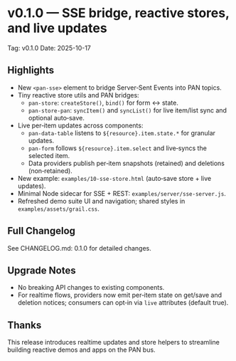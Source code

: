 # v0.1.0 — SSE bridge, reactive stores, and live updates

Tag: v0.1.0
Date: 2025-10-17

## Highlights
- New `<pan-sse>` element to bridge Server‑Sent Events into PAN topics.
- Tiny reactive store utils and PAN bridges:
  - `pan-store`: `createStore()`, `bind()` for form ↔ state.
  - `pan-store-pan`: `syncItem()` and `syncList()` for live item/list sync and optional auto‑save.
- Live per‑item updates across components:
  - `pan-data-table` listens to `${resource}.item.state.*` for granular updates.
  - `pan-form` follows `${resource}.item.select` and live‑syncs the selected item.
  - Data providers publish per‑item snapshots (retained) and deletions (non‑retained).
- New example: `examples/10-sse-store.html` (auto‑save store + live updates).
- Minimal Node sidecar for SSE + REST: `examples/server/sse-server.js`.
- Refreshed demo suite UI and navigation; shared styles in `examples/assets/grail.css`.

## Full Changelog
See CHANGELOG.md: 0.1.0 for detailed changes.

## Upgrade Notes
- No breaking API changes to existing components.
- For realtime flows, providers now emit per‑item state on get/save and deletion notices; consumers can opt‑in via `live` attributes (default true).

## Thanks
This release introduces realtime updates and store helpers to streamline building reactive demos and apps on the PAN bus.

